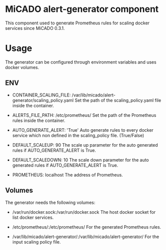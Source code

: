 # MiCADO alert-generator component

This component used to generate Prometheus rules for scaling docker services since MiCADO 0.3.1.

# Usage

The generator can be configured through environment variables and uses docker volumes.

## ENV

* CONTAINER_SCALING_FILE: /var/lib/micado/alert-generator/scaling_policy.yaml
Set the path of the scaling_policy.yaml file inside the container.

* ALERTS_FILE_PATH: /etc/prometheus/
Set the path of the Prometheus rules inside the container.

* AUTO_GENERATE_ALERT: 'True'
Auto generate rules to every docker service which non defined in the scaling_policy file. (True/False)

* DEFAULT_SCALEUP: 90
The scale up parameter for the auto generated rules if AUTO_GENERATE_ALERT is True.

* DEFAULT_SCALEDOWN: 10
The scale down parameter for the auto generated rules if AUTO_GENERATE_ALERT is True.

* PROMETHEUS: localhost
The address of Prometheus.

## Volumes 

The generator needs the following volumes:

* /var/run/docker.sock:/var/run/docker.sock
The host docker socket for list docker services.

* /etc/prometheus/:/etc/prometheus/
For the generated Prometheus rules.
 
* /var/lib/micado/alert-generator/:/var/lib/micado/alert-generator/
For the input scaling policy file.